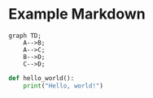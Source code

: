 # Example Markdown

```mermaid
graph TD;
    A-->B;
    A-->C;
    B-->D;
    C-->D;
```

```python
def hello_world():
    print("Hello, world!")
```
